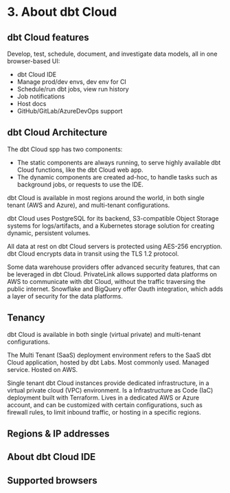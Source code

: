 # 3. About dbt Cloud
## dbt Cloud features
Develop, test, schedule, document, and investigate data models, all in one browser-based UI:
- dbt Cloud IDE
- Manage prod/dev envs, dev env for CI
- Schedule/run dbt jobs, view run history
- Job notifications
- Host docs
- GitHub/GitLab/AzureDevOps support

## dbt Cloud Architecture
The dbt Cloud spp has two components: 
- The static components are always running, to serve highly available dbt Cloud functions, like the dbt Cloud web app. 
- The dynamic components are created ad-hoc, to handle tasks such as background jobs, or requests to use the IDE.

dbt Cloud is available in most regions around the world, in both single tenant (AWS and Azure), and multi-tenant configurations.

dbt Cloud uses PostgreSQL for its backend, S3-compatible Object Storage systems for logs/artifacts, and a Kubernetes storage solution for creating dynamic, persistent volumes.

All data at rest on dbt Cloud servers is protected using AES-256 encryption. dbt Cloud encrypts data in transit using the TLS 1.2 protocol.

Some data warehouse providers offer advanced security features, that can be leveraged in dbt Cloud. PrivateLink allows supported data platforms on AWS to communicate with dbt Cloud, without the traffic traversing the public internet. Snowflake and BigQuery offer Oauth integration, which adds a layer of security for the data platforms. 

## Tenancy
dbt Cloud is available in both single (virtual private) and multi-tenant configurations. 

The Multi Tenant (SaaS) deployment environment refers to the SaaS dbt Cloud application, hosted by dbt Labs. Most commonly used. Managed service. Hosted on AWS. 

Single tenant dbt Cloud instances provide dedicated infrastructure, in a virtual private cloud (VPC) environment. Is a Infrastructure as Code (IaC) deployment built with Terraform. Lives in a dedicated AWS or Azure account, and can be customized with certain configurations, such as firewall rules, to limit inbound traffic, or hosting in a specific regions.

## Regions & IP addresses



## About dbt Cloud IDE



## Supported browsers











































